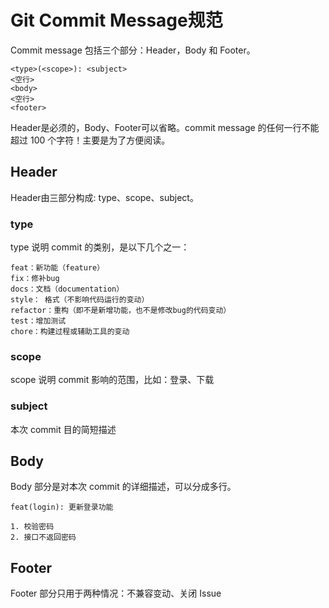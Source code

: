 # Git Commit Message规范
Commit message 包括三个部分：Header，Body 和 Footer。
```code
<type>(<scope>): <subject>
<空行>
<body>
<空行>
<footer>
```

Header是必须的，Body、Footer可以省略。commit message 的任何一行不能超过 100 个字符！主要是为了方便阅读。

## Header
Header由三部分构成: type、scope、subject。

### type
type 说明 commit 的类别，是以下几个之一：

```code
feat：新功能（feature）
fix：修补bug
docs：文档（documentation）
style： 格式（不影响代码运行的变动）
refactor：重构（即不是新增功能，也不是修改bug的代码变动）
test：增加测试
chore：构建过程或辅助工具的变动
```

### scope
scope 说明 commit 影响的范围，比如：登录、下载

### subject
本次 commit 目的简短描述

## Body
Body 部分是对本次 commit 的详细描述，可以分成多行。
```code
feat(login): 更新登录功能

1. 校验密码
2. 接口不返回密码

```

## Footer
Footer 部分只用于两种情况：不兼容变动、关闭 Issue